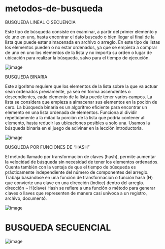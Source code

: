 # metodos-de-busqueda
BUSQUEDA LINEAL O SECUENCIA

Este tipo de búsqueda consiste en examinar, a partir del primer elemento y de uno en uno, hasta encontrar el dato buscado o bien llegar al final de la lista que puede estar almacenada en archivo o arreglo.
En este tipo de listas los elementos pueden o no estar ordenados, ya que se empieza a comprar de uno en uno los elementos de la lista y no importa su orden o lugar de ubicación para realizar la búsqueda, salvo para el tiempo de ejecución.

![image](https://user-images.githubusercontent.com/73612146/97493528-b28f7900-192a-11eb-9884-ff25b25d0b5f.png)

BUSQUEDA BINARIA

Este algoritmo requiere que los elementos de la lista sobre la que va actuar sean ordenados previamente, ya sea en forma ascendentes o descendientes, cada elemento de la lista puede tener varios campos. La lista se considera que empieza a almacenar sus elementos en la poción de cero.
La búsqueda binaria es un algoritmo eficiente para encontrar un elemento en una lista ordenada de elementos. Funciona al dividir repetidamente a la mitad la porción de la lista que podría contener al elemento, hasta reducir las ubicaciones posibles a solo una. Usamos la búsqueda binaria en el juego de adivinar en la lección introductoria.

![image](https://user-images.githubusercontent.com/73612146/97494359-d1dad600-192b-11eb-8814-379c808befa2.png)

BUSQUEDA POR FUNCIONES DE “HASH”

El método llamado por transformación de claves (hash), permite aumentar la velocidad de búsqueda sin necesidad de tener los elementos ordenados. Cuenta también con la ventaja de que el tiempo de búsqueda es prácticamente independiente del número de componentes del arreglo. Trabaja basándose en una función de transformación o función hash (H) que convierte una clave en una dirección (índice) dentro del arreglo. dirección ¬ H(clave)
Hash se refiere a una función o método para generar claves o llaves que representen de manera casi unívoca a un registro, archivo, documentó.

![image](https://user-images.githubusercontent.com/73612146/97495360-26328580-192d-11eb-86f4-f1d86ee73c00.png)

# BUSQUEDA SECUENCIAL 


![image](https://user-images.githubusercontent.com/73612146/97497603-62b3b080-1930-11eb-97a9-6e26b4048f6e.png)

